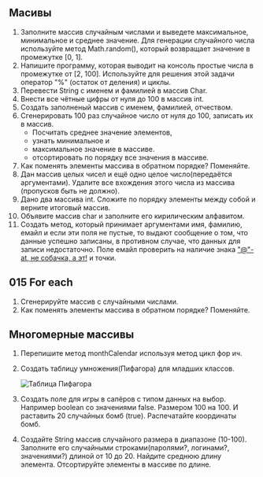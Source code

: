 ## Масивы 

1. Заполните массив случайным числами и выведете максимальное, минимальное и среднее значение.
Для генерации случайного числа используйте метод Math.random(), который возвращает значение в промежутке [0, 1].
2. Напишите программу, которая выводит на консоль простые числа в промежутке от [2, 100].
   Используйте для решения этой задачи оператор "%" (остаток от деления) и циклы.    
3. Перевести String с именем и фамилией в массив Char.
4. Внести все чётные цифры от нуля до 100 в массив int.
5. Создать заполненый массив с именем, фамилией, отчеством.
6. Сгенерировать 100 раз случайное число от нуля до 100, записать их в массив.
    - Посчитать среднее значение элементов,
    - узнать минимальное и
    - максимальное значение в массиве.
    - отсортировать по порядку все значения в массиве.
7. Как поменять элементы массива в обратном порядке? Поменяйте.
8. Дан массив целых чисел и ещё одно целое число(передаётся аргументами). Удалите все вхождения этого числа из массива (пропусков быть не должно).
9. Дано два массива int. Сложите по порядку элементы между собой и верните итоговый массив.
10. Объявите массив char и заполните его кирилическим алфавитом.
11. Создать метод, который принимает аргументами имя, фамилию, емайл и если эти поля не пустые, то выдают сообщение о том, что данные успешно записаны, в противном случае, что данных для записи недостаточно. Поле емайл проверить на наличие знака ["@"-at, не собачка, а эт!](https://en.wikipedia.org/wiki/At_sign) и точки.

## 015 For each

1. Сгенерируйте массив с случайными числами. 
2. Как поменять элементы массива в обратном порядке? Поменяйте.

## Многомерные массивы

1. Перепишите метод monthCalendar используя метод цикл фор ич.
2. Создать таблицу умножения(Пифагора) для младших классов.

    ![Таблица Пифагора](../resourcen/img/pifagor_015.jpg "Таблица умножения")

3. Создать поле для игры в сапёров с типом данных на выбор. Например boolean со значениями false. Размером 100 на 100. И раставить 20 случайных бомб (true). Распечатайте координаты бомб.
4. Создайте String массив случайного размера в диапазоне (10-100). Заполните его случайными строками(паролями?, логинами?, значениями?) длиной от 10 до 20. Найдите среднюю длину элемента. Отсортируйте элементы в массиве по длине.